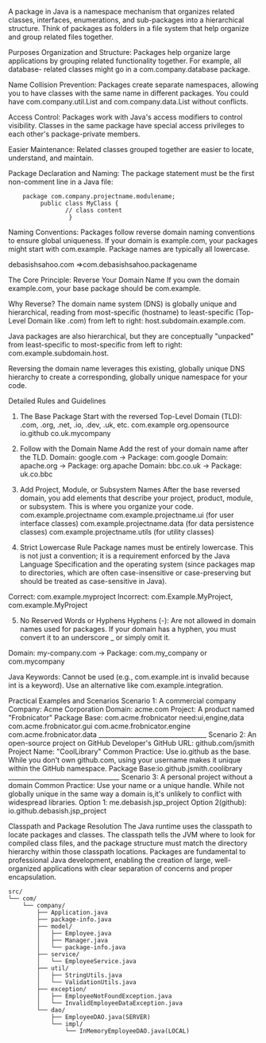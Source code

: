 A package in Java is a namespace mechanism that organizes related classes, interfaces, enumerations, and sub-packages into a hierarchical structure. Think of packages as folders in a file system that help organize and group related files together.

Purposes 
 Organization and Structure:
      Packages help organize large applications by grouping related functionality together. 
      For example, all database-   related classes might go in a com.company.database package.
      
 Name Collision Prevention:
      Packages create separate namespaces, allowing you to have classes with the same name in different packages. 
      You could have com.company.util.List and com.company.data.List without conflicts.
      
 Access Control:
      Packages work with Java's access modifiers to control visibility. 
      Classes in the same package have special access privileges to each other's package-private members.


 Easier Maintenance:
       Related classes grouped together are easier to locate, understand, and maintain.
       
       
       
Package Declaration and Naming:
    The package statement must be the first non-comment line in a Java file:
    
```
    package com.company.projectname.modulename;
         public class MyClass {
                // class content
                 }
```
    
 Naming Conventions: Packages follow reverse domain naming conventions to ensure global uniqueness. If your domain is example.com, your packages might start with com.example. Package names are typically all lowercase.   
 
 debasishsahoo.com     =>com.debasishsahoo.packagename
 
 
The Core Principle: Reverse Your Domain Name
If you own the domain example.com, your base package should be com.example.

Why Reverse?
The domain name system (DNS) is globally unique and hierarchical, reading from most-specific (hostname) to least-specific (Top-Level Domain like .com) from left to right: host.subdomain.example.com.

Java packages are also hierarchical, but they are conceptually "unpacked" from least-specific to most-specific from left to right: com.example.subdomain.host.

Reversing the domain name leverages this existing, globally unique DNS hierarchy to create a corresponding, globally unique namespace for your code. 


Detailed Rules and Guidelines
1. The Base Package
   Start with the reversed Top-Level Domain (TLD): .com, .org, .net, .io, .dev, .uk, etc.
      com.example
      org.opensource
      io.github
      co.uk.mycompany
      
2. Follow with the Domain Name
        Add the rest of your domain name after the TLD.
        Domain: google.com → Package: com.google
        Domain: apache.org → Package: org.apache
        Domain: bbc.co.uk → Package: uk.co.bbc
        
3. Add Project, Module, or Subsystem Names
   After the base reversed domain, you add elements that describe your project, product, module, or subsystem. 
   This is where you organize your code.
      com.example.projectname
      com.example.projectname.ui (for user interface classes)
      com.example.projectname.data (for data persistence classes)
      com.example.projectname.utils (for utility classes)
      
4. Strict Lowercase Rule
   Package names must be entirely lowercase. This is not just a convention; 
   it is a requirement enforced by the Java Language Specification and the operating system 
   (since packages map to directories, which are often case-insensitive 
   or case-preserving but should be treated as case-sensitive in Java).
   
Correct: com.example.myproject
Incorrect: com.Example.MyProject, com.example.MyProject


5. No Reserved Words or Hyphens
    Hyphens (-): Are not allowed in domain names used for packages. If your domain has a hyphen, 
    you must convert it to an underscore _ or simply omit it.

Domain: my-company.com → Package: com.my_company or com.mycompany

Java Keywords: Cannot be used (e.g., com.example.int is invalid because int is a keyword). Use an alternative like com.example.integration.


Practical Examples and Scenarios
    Scenario 1: A commercial company
    Company: Acme Corporation
    Domain: acme.com
    Project: A product named "Frobnicator"
    Package Base: com.acme.frobnicator
    need:ui,engine,data
    com.acme.frobnicator.gui
    com.acme.frobnicator.engine
    com.acme.frobnicator.data
    __________________________________
    Scenario 2: An open-source project on GitHub
    Developer's GitHub URL: github.com/jsmith
    Project Name: "CoolLibrary"
    Common Practice: Use io.github as the base. 
    While you don't own github.com, using your username makes it unique within 
    the GitHub namespace.
    Package Base:io.github.jsmith.coolibrary
    ___________________________________
    Scenario 3: A personal project without a domain
    Common Practice: Use your name or a unique handle. 
    While not globally unique in the same way a domain is,it's unlikely to conflict with widespread libraries.
    Option 1: me.debasish.jsp_project
    Option 2(github): io.github.debasish.jsp_project
    
Classpath and Package Resolution
The Java runtime uses the classpath to locate packages and classes. The classpath tells the JVM where to look for compiled class files, and the package structure must match the directory hierarchy within those classpath locations.
Packages are fundamental to professional Java development, enabling the creation of large, well-organized applications with clear separation of concerns and proper encapsulation.


```
src/
└── com/
    └── company/
        ├── Application.java
        ├── package-info.java
        ├── model/
        │   ├── Employee.java
        │   ├── Manager.java
        │   └── package-info.java
        ├── service/
        │   └── EmployeeService.java
        ├── util/
        │   ├── StringUtils.java
        │   └── ValidationUtils.java
        ├── exception/
        │   ├── EmployeeNotFoundException.java
        │   └── InvalidEmployeeDataException.java
        └── dao/
            ├── EmployeeDAO.java(SERVER)
            └── impl/
                └── InMemoryEmployeeDAO.java(LOCAL)
```














    
   
    
    
    
    
